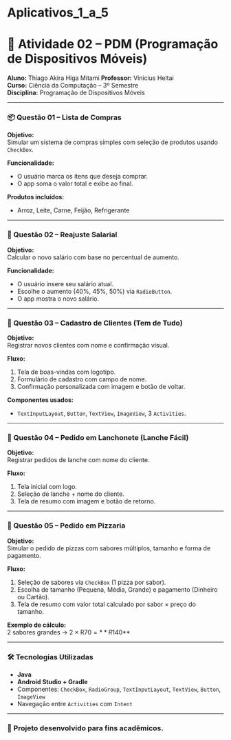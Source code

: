 # Aplicativos_1_a_5

# 📱 Atividade 02 – PDM (Programação de Dispositivos Móveis)

**Aluno:** Thiago Akira Higa Mitami 
**Professor:** Vinicius Heltai  
**Curso:** Ciência da Computação – 3º Semestre  
**Disciplina:** Programação de Dispositivos Móveis

---

### 📦 Questão 01 – Lista de Compras

**Objetivo:**  
Simular um sistema de compras simples com seleção de produtos usando `CheckBox`.

**Funcionalidade:**  
- O usuário marca os itens que deseja comprar.
- O app soma o valor total e exibe ao final.

**Produtos incluídos:**
- Arroz, Leite, Carne, Feijão, Refrigerante

---

### 💸 Questão 02 – Reajuste Salarial

**Objetivo:**  
Calcular o novo salário com base no percentual de aumento.

**Funcionalidade:**  
- O usuário insere seu salário atual.
- Escolhe o aumento (40%, 45%, 50%) via `RadioButton`.
- O app mostra o novo salário.

---

### 👤 Questão 03 – Cadastro de Clientes (Tem de Tudo)

**Objetivo:**  
Registrar novos clientes com nome e confirmação visual.

**Fluxo:**
1. Tela de boas-vindas com logotipo.
2. Formulário de cadastro com campo de nome.
3. Confirmação personalizada com imagem e botão de voltar.

**Componentes usados:**
- `TextInputLayout`, `Button`, `TextView`, `ImageView`, 3 `Activities`.

---

### 🍔 Questão 04 – Pedido em Lanchonete (Lanche Fácil)

**Objetivo:**  
Registrar pedidos de lanche com nome do cliente.

**Fluxo:**
1. Tela inicial com logo.
2. Seleção de lanche + nome do cliente.
3. Tela de resumo com imagem e botão de retorno.

---

### 🍕 Questão 05 – Pedido em Pizzaria

**Objetivo:**  
Simular o pedido de pizzas com sabores múltiplos, tamanho e forma de pagamento.

**Fluxo:**
1. Seleção de sabores via `CheckBox` (1 pizza por sabor).
2. Escolha de tamanho (Pequena, Média, Grande) e pagamento (Dinheiro ou Cartão).
3. Tela de resumo com valor total calculado por sabor × preço do tamanho.

**Exemplo de cálculo:**  
2 sabores grandes → 2 × R$70 = **R$140**

---

### 🛠️ Tecnologias Utilizadas
- **Java**
- **Android Studio + Gradle**
- Componentes: `CheckBox`, `RadioGroup`, `TextInputLayout`, `TextView`, `Button`, `ImageView`
- Navegação entre `Activities` com `Intent`

---

### 🚀 Projeto desenvolvido para fins acadêmicos.
